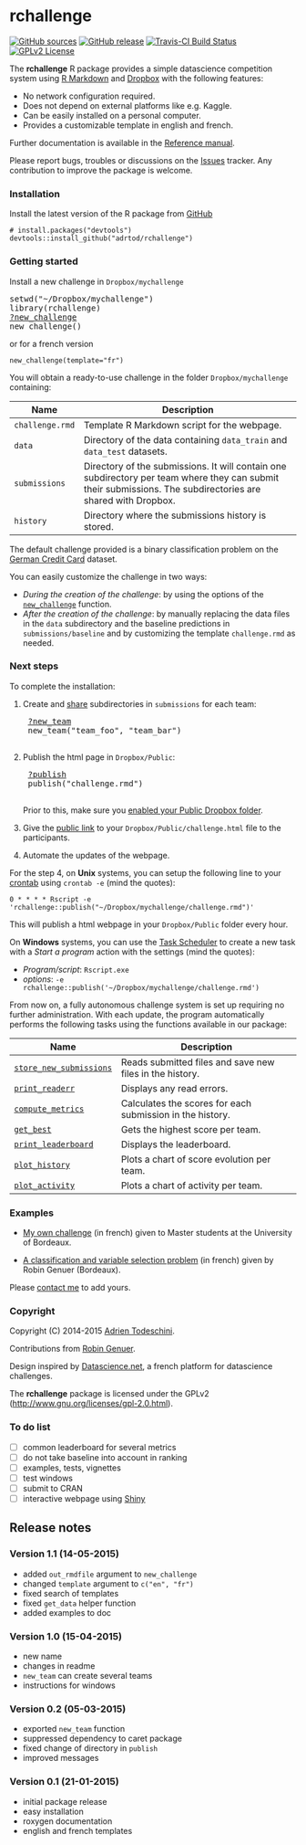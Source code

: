 rchallenge
==========
[![GitHub sources](https://img.shields.io/badge/View_on-GitHub-yellow.svg)](https://github.com/adrtod/rchallenge/)
[![GitHub release](https://img.shields.io/github/release/adrtod/rchallenge.svg)](https://github.com/adrtod/rchallenge/releases/latest)
[![Travis-CI Build Status](https://img.shields.io/travis/adrtod/rchallenge.svg)](https://travis-ci.org/adrtod/rchallenge)
[![GPLv2 License](http://img.shields.io/badge/license-GPLv2-blue.svg)](http://www.gnu.org/licenses/gpl-2.0.html)

The **rchallenge** R package provides a simple datascience competition system using [R Markdown](http://rmarkdown.rstudio.com/) 
and [Dropbox](https://www.dropbox.com/) with the following features:

- No network configuration required.
- Does not depend on external platforms like e.g. Kaggle.
- Can be easily installed on a personal computer.
- Provides a customizable template in english and french.

Further documentation is available in the [Reference manual](http://adrtod.github.io/rchallenge).

Please report bugs, troubles or discussions on the [Issues](https://github.com/adrtod/rchallenge/issues) tracker. Any contribution to improve the package is welcome.

### Installation
Install the latest version of the R package from [GitHub](https://github.com/adrtod/rchallenge)
```
# install.packages("devtools")
devtools::install_github("adrtod/rchallenge")
```

### Getting started
Install a new challenge in `Dropbox/mychallenge`
<pre>
setwd("~/Dropbox/mychallenge")
library(rchallenge)
<a href=http://adrtod.github.io/rchallenge/new_challenge.html>?new_challenge</a>
new_challenge()
</pre>

or for a french version
```
new_challenge(template="fr")
```

You will obtain a ready-to-use challenge in the folder `Dropbox/mychallenge` containing:

Name | Description
------------- | -------------
`challenge.rmd` | Template R Markdown script for the webpage.
`data` | Directory of the data containing `data_train` and `data_test` datasets.
`submissions` | Directory of the submissions. It will contain one subdirectory per team where they can submit their submissions. The subdirectories are shared with Dropbox.
`history` | Directory where the submissions history is stored.


The default challenge provided is a binary classification problem on the [German Credit Card](https://archive.ics.uci.edu/ml/datasets/Statlog+(German+Credit+Data)) dataset.

You can easily customize the challenge in two ways:

- *During the creation of the challenge*: by using the options of the [`new_challenge`](http://adrtod.github.io/rchallenge/new_challenge.html) function.
- *After the creation of the challenge*: by manually replacing the data files in the `data` subdirectory and the baseline predictions in `submissions/baseline` and by customizing the template `challenge.rmd` as needed.


### Next steps
To complete the installation:

1. Create and [share](https://www.dropbox.com/en/help/19) subdirectories in `submissions` for each team:
    <pre>
    <a href=http://adrtod.github.io/rchallenge/new_team.html>?new_team</a>
    new_team("team_foo", "team_bar")
    </pre>

2. Publish the html page in `Dropbox/Public`:
    <pre>
    <a href=http://adrtod.github.io/rchallenge/publish.html>?publish</a>
    publish("challenge.rmd")
    </pre>
    Prior to this, make sure you [enabled your Public Dropbox folder](http://www.dropbox.com/enable_public_folder).

3. Give the [public link](https://www.dropbox.com/en/help/274) to your `Dropbox/Public/challenge.html` file to the participants.
    
4. Automate the updates of the webpage.

For the step 4, on **Unix** systems, you can setup the following 
line to your [crontab](http://en.wikipedia.org/wiki/Cron) using `crontab -e` (mind the quotes):
```
0 * * * * Rscript -e 'rchallenge::publish("~/Dropbox/mychallenge/challenge.rmd")'
```
This will publish a html webpage in your `Dropbox/Public` folder every hour.

On **Windows** systems, you can use the [Task Scheduler](http://windows.microsoft.com/en-us/windows/schedule-task) to create a new task with a *Start a program* action with the settings (mind the quotes):

- *Program/script*: `Rscript.exe`
- *options*: `-e rchallenge::publish('~/Dropbox/mychallenge/challenge.rmd')`
    
From now on, a fully autonomous challenge system is set up requiring no further 
administration. With each update, the program automatically performs the following
tasks using the functions available in our package:

Name | Description
------------- | -------------
[`store_new_submissions`](http://adrtod.github.io/rchallenge/store_new_submissions.html) | Reads submitted files and save new files in the history.
[`print_readerr`](http://adrtod.github.io/rchallenge/print_readerr.html) | Displays any read errors.
[`compute_metrics`](http://adrtod.github.io/rchallenge/compute_metrics.html) | Calculates the scores for each submission in the history.
[`get_best`](http://adrtod.github.io/rchallenge/get_best.html) | Gets the highest score per team.
[`print_leaderboard`](http://adrtod.github.io/rchallenge/print_leaderboard.html) | Displays the leaderboard.
[`plot_history`](http://adrtod.github.io/rchallenge/plot_history.html) | Plots a chart of score evolution per team.
[`plot_activity`](http://adrtod.github.io/rchallenge/plot_activity.html) | Plots a chart of activity per team.

### Examples
- [My own challenge](https://dl.dropboxusercontent.com/u/25867212/challenge_mimse2014.html) (in french) given to Master students at the University of Bordeaux.

- [A classification and variable selection problem](https://dl.dropboxusercontent.com/u/50849929/challenge_fr.html) (in french) given by Robin Genuer (Bordeaux).

Please [contact me](https://sites.google.com/site/adrientodeschini) to add yours.

### Copyright
Copyright (C) 2014-2015 [Adrien Todeschini](https://sites.google.com/site/adrientodeschini).

Contributions from [Robin Genuer](http://robin.genuer.fr/).

Design inspired by [Datascience.net](https://www.datascience.net/), a french platform
for datascience challenges.

The **rchallenge** package is licensed under the GPLv2 (http://www.gnu.org/licenses/gpl-2.0.html).

### To do list
- [ ] common leaderboard for several metrics
- [ ] do not take baseline into account in ranking
- [ ] examples, tests, vignettes
- [ ] test windows
- [ ] submit to CRAN
- [ ] interactive webpage using [Shiny](http://shiny.rstudio.com/)

## Release notes
### Version 1.1 (14-05-2015)
- added `out_rmdfile` argument to `new_challenge`
- changed `template` argument to `c("en", "fr")`
- fixed search of templates
- fixed `get_data` helper function
- added examples to doc

### Version 1.0 (15-04-2015)
- new name
- changes in readme
- `new_team` can create several teams
- instructions for windows

### Version 0.2 (05-03-2015)
- exported `new_team` function
- suppressed dependency to caret package
- fixed change of directory in `publish`
- improved messages

### Version 0.1 (21-01-2015)
- initial package release
- easy installation
- roxygen documentation
- english and french templates
